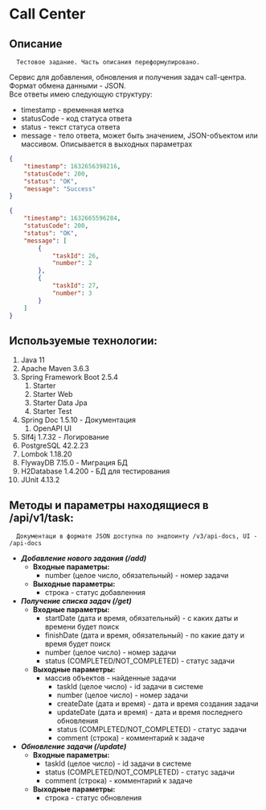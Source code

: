 # Call Center

## Описание

```
  Тестовое задание. Часть описания переформулировано.
```

Сервис для добавления, обновления и получения задач call-центра. Формат обмена данными - JSON.<br>
Все ответы имею следующую структуру:

- timestamp - временная метка
- statusCode - код статуса ответа
- status - текст статуса ответа
- message - тело ответа, может быть значением, JSON-объектом или массивом. Описывается в выходных параметрах

```json
{
    "timestamp": 1632656398216,
    "statusCode": 200,
    "status": "OK",
    "message": "Success"
}
```

```json
{
    "timestamp": 1632665596284,
    "statusCode": 200,
    "status": "OK",
    "message": [
        {
            "taskId": 26,
            "number": 2
        },
        {
            "taskId": 27,
            "number": 3
        }
    ]
}
```

## Используемые технологии:

1. Java 11
2. Apache Maven 3.6.3
3. Spring Framework Boot 2.5.4
   1. Starter
   2. Starter Web
   3. Starter Data Jpa
   4. Starter Test
4. Spring Doc 1.5.10 - Документация
   1. OpenAPI UI
5. Slf4j 1.7.32 - Логирование
6. PostgreSQL 42.2.23
7. Lombok 1.18.20
8. FlywayDB 7.15.0 - Миграция БД
9. H2Database 1.4.200 - БД для тестирования
10. JUnit 4.13.2

## Методы и параметры находящиеся в /api/v1/task:

```
  Документаци в формате JSON доступна по эндпоинту /v3/api-docs, UI - /api-docs
```

- ___Добавление нового задания (/add)___
  - **Входные параметры:**
    - number (целое число, обязательный) - номер задачи
  - **Выходные параметры:**
    - строка - статус добавленния
- ___Получение списка задач (/get)___
  - **Входные параметры:**
    - startDate (дата и время, обязательный) - с каких даты и времени будет поиск
    - finishDate (дата и время, обязательный) - по какие дату и время будет поиск
    - number (целое число) - номер задачи
    - status (COMPLETED/NOT_COMPLETED) - статус задачи
  - **Выходные параметры:**
    - массив объектов - найденные задачи
      - taskId (целое число) - id задачи в системе
      - number (целое число) - номер задачи
      - createDate (дата и время) - дата и время создания задачи
      - updateDate (дата и время) - дата и время последнего обновления
      - status (COMPLETED/NOT_COMPLETED) - статус задачи
      - comment (строка) - комментарий к задаче
- ___Обновление задачи (/update)___
  - **Входные параметры:**
    - taskId (целое число) - id задачи в системе
    - status (COMPLETED/NOT_COMPLETED) - статус задачи
    - comment (строка) - комментарий к задаче
  - **Выходные параметры:**
    - строка - статус обновления
